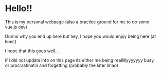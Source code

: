 # Hello!!

This is my personal webpage (also a practice ground for me to do some vue.js dev)

Dunno why you end up here but hey, I hope you would enjoy being here (at least)

I hope that this goes well...

if i did not update info on this page its either me being realllllyyyyyyy busy or procrastinatin and forgetting (probably the later lmao)
